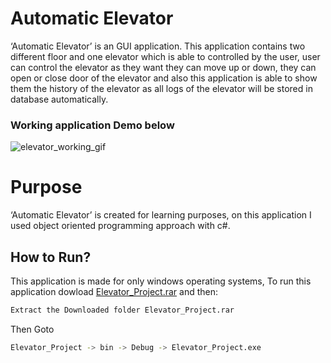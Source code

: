 # Automatic Elevator

‘Automatic Elevator’ is an GUI application. This application contains two different floor and one elevator
which is able to controlled by the user, user can control the elevator as they want they can move up or down, they can
open or close door of the elevator and also this application is able to show them the history of the elevator as all logs of the elevator will be stored in database automatically.

### Working application Demo below

![elevator_working_gif](https://user-images.githubusercontent.com/51494088/75501920-36bee480-59c9-11ea-9ae2-7ed7ccdc9073.gif)


# Purpose

‘Automatic Elevator’ is created for learning purposes, on this application I used object oriented programming approach with c#. 

## How to Run?

This application is made for only windows operating systems, To run this application dowload [Elevator_Project.rar](https://github.com/umerk4466/Automatic-Elevator/blob/master/Elevator_Project.rar) and then:

```bash
Extract the Downloaded folder Elevator_Project.rar
```
Then Goto
```bash
Elevator_Project -> bin -> Debug -> Elevator_Project.exe
```
